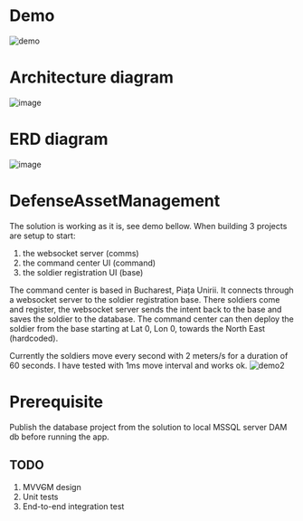 # Demo

![demo](https://github.com/user-attachments/assets/34ee4254-b389-4906-b3f0-c994a94d5717)

# Architecture diagram

![image](https://github.com/user-attachments/assets/e5e03582-56c9-46b5-8822-5b6cd11e1912)

# ERD diagram

![image](https://github.com/user-attachments/assets/8c4d3844-8584-4fc3-8de0-a01c0f63dc67)

# DefenseAssetManagement

The solution is working as it is, see demo bellow. When building 3 projects are setup to start:

1. the websocket server (comms)
2. the command center UI (command)
3. the soldier registration UI (base)

The command center is based in Bucharest, Piața Unirii. It connects through a websocket server to the soldier registration base. There soldiers come and register, the websocket server sends the intent back to the base and saves the soldier to the database. The command center can then deploy the soldier from the base starting at Lat 0, Lon 0, towards the North East (hardcoded). 

Currently the soldiers move every second with 2 meters/s for a duration of 60 seconds. I have tested with 1ms move interval and works ok.
![demo2](https://github.com/user-attachments/assets/f7294463-9b89-4d39-aebe-c6a38d50dff4)

# Prerequisite

Publish the database project from the solution to local MSSQL server DAM db before running the app.

## TODO

1. MVV~~C~~M design
2. Unit tests
3. End-to-end integration test
